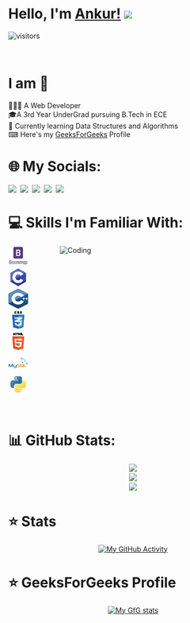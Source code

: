 # Hello, I'm [Ankur!](https://ankursarkar.me)  <img src="https://cdn.discordapp.com/emojis/558719629967491094.gif" height="35px">

![visitors](https://visitor-badge.laobi.icu/badge?page_id=ankur02sarkar)

<br />

# I am 🐉
👨🏽‍💻 A Web Developer <br> 🎓A 3rd Year UnderGrad pursuing B.Tech in ECE <br>🌱 Currently learning Data Structures and Algorithms <br>⌨ Here's my [GeeksForGeeks](https://auth.geeksforgeeks.org/user/ankurrohonsarkar/profile) Profile
</br>



# 🌐 My Socials:
<a href="https://www.linkedin.com/in/ankur-sarkar" target="_blank">
  <img align="left" width="24px" src="https://i.ibb.co/drvwWtB/Linkedin.png"  />
</a>
<a href="mailto:sarkarrohonankur@gmail.com">
  <img align="left" width="24px" src="https://i.ibb.co/bPCr08L/Email.png"  />
</a>
<a href="https://www.hackerrank.com/God_Slayer" target="_blank">
  <img align="left" width="24px" src="https://i.ibb.co/6WCLSb2/Hacker-Rank.png"  />
</a>
<a href="https://www.hackerearth.com/@God_Slayer" target="_blank">
  <img align="left" width="24px" src="https://i.ibb.co/kGQCpVC/hackerearth.png"  />
</a>
<a href="https://www.codechef.com/users/ankur02sarkar" target="_blank">
  <img align="left" width="24px" src="https://i.ibb.co/9Yr67f9/CodeChef.png"  />
</a>

<br/>

# 💻 Skills I'm Familiar With:

<img align="right" alt="Coding" width="400" src="https://cdn.dribbble.com/users/1162077/screenshots/3848914/programmer.gif">

<p align="left">
   <a href="https://getbootstrap.com" target="_blank"> 
      <img src="bootstrap.png" alt="bootstrap" width="40" height="40"/>        </a>
  <br/>
   <a href="https://www.cprogramming.com/" target="_blank">
      <img src="c.png" alt="c" width="40" height="40"/>
   </a>
  <br/>
   <a href="https://www.w3schools.com/cpp/" target="_blank">
      <img src="cpp.png" alt="cplusplus" width="40" height="40"/>
   </a>
  <br/>
   <a href="https://www.w3schools.com/css/" target="_blank">
      <img src="css.png" alt="css3" width="40" height="40"/>
   </a>
  <br/>
   <a href="https://www.w3.org/html/" target="_blank">
      <img src="html.png" alt="html5" width="40" height="40"/>
   </a>
  <br/>
   <a href="https://www.mysql.com/" target="_blank">
      <img src="https://raw.githubusercontent.com/devicons/devicon/master/icons/mysql/mysql-original-wordmark.svg" alt="mysql" width="40" height="40"/>
   </a>
  <br/>
   <a href="https://www.python.org" target="_blank">
      <img src="https://raw.githubusercontent.com/devicons/devicon/master/icons/python/python-original.svg" alt="python" width="40" height="40"/>
   </a>
  <br/>
 </p>
<br/>

# 📊 GitHub Stats:
<div align="center" width=100%>

![](https://github-readme-stats.vercel.app/api?username=ankur02sarkar&theme=prussian&hide_border=true&include_all_commits=true&count_private=false)<br/>
![](https://github-readme-streak-stats.herokuapp.com/?user=ankur02sarkar&theme=prussian&hide_border=true)<br/>
![](https://github-readme-stats.vercel.app/api/top-langs/?username=ankur02sarkar&theme=prussian&hide_border=true&include_all_commits=true&count_private=false&layout=compact)

</div>



# ⭐ Stats 
<div align="center">

[![My GitHub Activity](https://activity-graph.herokuapp.com/graph?username=ankur02sarkar&theme=xcode)](https://github.com/ankur02sarkar) 
<br>

</div>

# ⭐ GeeksForGeeks Profile 
<div align="center">

[![My GfG stats](https://geeks-for-geeks-stats-api-napiyo.vercel.app/?userName=ankur02sarkar)](https://auth.geeksforgeeks.org/user/ankurrohonsarkar/profile)
<br>

</div>

